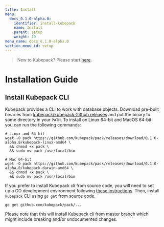 ```yaml
---
title: Install
menu:
  docs_0.1.0-alpha.0:
    identifier: install-kubepack
    name: Install
    parent: setup
    weight: 10
menu_name: docs_0.1.0-alpha.0
section_menu_id: setup
---
```


> New to Kubepack? Please start [here](/docs/guides/README.md).

# Installation Guide

## Install Kubepack CLI
Kubepack provides a CLI to work with database objects. Download pre-built binaries from [kubepack/kubepack Github releases](https://github.com/kubepack/pack/releases) and put the binary to some directory in your `PATH`. To install on Linux 64-bit and MacOS 64-bit you can run the following commands:

```console
# Linux amd 64-bit
wget -O pack https://github.com/kubepack/pack/releases/download/0.1.0-alpha.0/kubepack-linux-amd64 \
  && chmod +x pack \
  && sudo mv pack /usr/local/bin

# Mac 64-bit
wget -O pack https://github.com/kubepack/pack/releases/download/0.1.0-alpha.0/kubepack-darwin-amd64 \
  && chmod +x pack \
  && sudo mv pack /usr/local/bin
```

If you prefer to install Kubepack cli from source code, you will need to set up a GO development environment following [these instructions](https://golang.org/doc/code.html). Then, install `kubepack` CLI using `go get` from source code.

```console
go get github.com/kubepack/pack/...
```

Please note that this will install Kubepack cli from master branch which might include breaking and/or undocumented changes.
